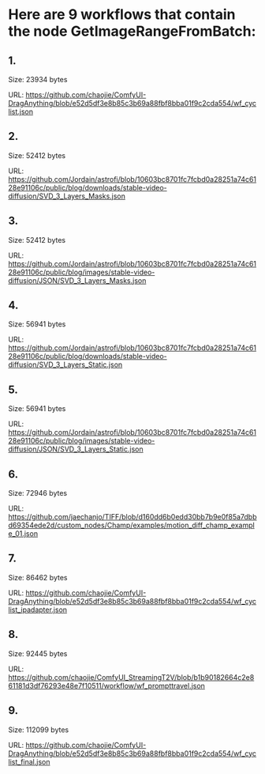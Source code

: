 # Here are 9 workflows that contain the node GetImageRangeFromBatch:

## 1. 

Size: 23934 bytes

URL: https://github.com/chaojie/ComfyUI-DragAnything/blob/e52d5df3e8b85c3b69a88fbf8bba01f9c2cda554/wf_cyclist.json

## 2. 

Size: 52412 bytes

URL: https://github.com/Jordain/astrofi/blob/10603bc8701fc7fcbd0a28251a74c6128e91106c/public/blog/downloads/stable-video-diffusion/SVD_3_Layers_Masks.json

## 3. 

Size: 52412 bytes

URL: https://github.com/Jordain/astrofi/blob/10603bc8701fc7fcbd0a28251a74c6128e91106c/public/blog/images/stable-video-diffusion/JSON/SVD_3_Layers_Masks.json

## 4. 

Size: 56941 bytes

URL: https://github.com/Jordain/astrofi/blob/10603bc8701fc7fcbd0a28251a74c6128e91106c/public/blog/downloads/stable-video-diffusion/SVD_3_Layers_Static.json

## 5. 

Size: 56941 bytes

URL: https://github.com/Jordain/astrofi/blob/10603bc8701fc7fcbd0a28251a74c6128e91106c/public/blog/images/stable-video-diffusion/JSON/SVD_3_Layers_Static.json

## 6. 

Size: 72946 bytes

URL: https://github.com/jaechanjo/TIFF/blob/d160dd6b0edd30bb7b9e0f85a7dbbd69354ede2d/custom_nodes/Champ/examples/motion_diff_champ_example_01.json

## 7. 

Size: 86462 bytes

URL: https://github.com/chaojie/ComfyUI-DragAnything/blob/e52d5df3e8b85c3b69a88fbf8bba01f9c2cda554/wf_cyclist_ipadapter.json

## 8. 

Size: 92445 bytes

URL: https://github.com/chaojie/ComfyUI_StreamingT2V/blob/b1b90182664c2e861181d3df76293e48e7f10511/workflow/wf_prompttravel.json

## 9. 

Size: 112099 bytes

URL: https://github.com/chaojie/ComfyUI-DragAnything/blob/e52d5df3e8b85c3b69a88fbf8bba01f9c2cda554/wf_cyclist_final.json

